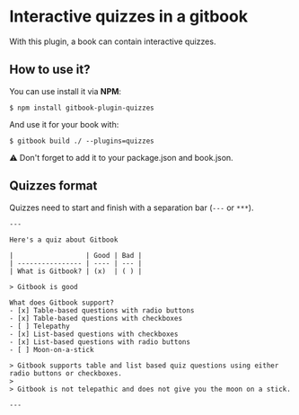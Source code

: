 Interactive quizzes in a gitbook
==============

With this plugin, a book can contain interactive quizzes.


## How to use it?

You can use install it via **NPM**:

```
$ npm install gitbook-plugin-quizzes
```

And use it for your book with:

```
$ gitbook build ./ --plugins=quizzes
```

:warning: Don't forget to add it to your package.json and book.json.

## Quizzes format

Quizzes need to start and finish with a separation bar (```---``` or ```***```).

    ---

    Here's a quiz about Gitbook

    |                  | Good | Bad |
    | ---------------- | ---- | --- |
    | What is Gitbook? | (x)  | ( ) |

    > Gitbook is good

    What does Gitbook support?
    - [x] Table-based questions with radio buttons
    - [x] Table-based questions with checkboxes
    - [ ] Telepathy
    - [x] List-based questions with checkboxes
    - [x] List-based questions with radio buttons
    - [ ] Moon-on-a-stick

    > Gitbook supports table and list based quiz questions using either radio buttons or checkboxes.
    >
    > Gitbook is not telepathic and does not give you the moon on a stick.

    ---

